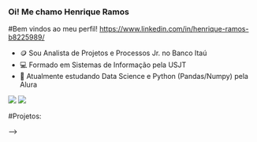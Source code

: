 ### Oi! Me chamo Henrique Ramos


#Bem vindos ao meu perfil!
https://www.linkedin.com/in/henrique-ramos-b8225989/

- 🪙 Sou Analista de Projetos e Processos Jr. no Banco Itaú
- 💻 Formado em Sistemas de Informação pela USJT
- 🌱 Atualmente estudando Data Science e Python (Pandas/Numpy) pela Alura


<img src="https://cdn.jsdelivr.net/gh/devicons/devicon/icons/pytorch/pytorch-original-wordmark.svg" />
<img src="https://cdn.jsdelivr.net/gh/devicons/devicon/icons/pytorch/pytorch-original-wordmark.svg" />
          
          

#Projetos:



-->
